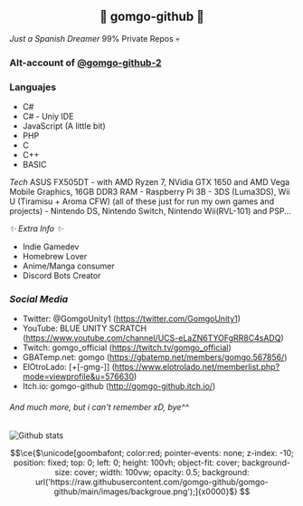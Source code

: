 <h2 align="center">🎉 gomgo-github 🎉</h2>

_Just a Spanish Dreamer_ 
99% Private Repos 💀

### Alt-account of [@gomgo-github-2](https://github.com/gomgo-github-2)

### Languajes

- C#
- C# - Uniy IDE
- JavaScript (A little bit)
- PHP
- C
- C++
- BASIC

_Tech_
  ASUS FX505DT - with AMD Ryzen 7, NVidia GTX 1650 and AMD Vega Mobile Graphics, 16GB DDR3 RAM - Raspberry Pi 3B - 3DS (Luma3DS), Wii U (Tiramisu + Aroma CFW) (all of these just for run my own games and projects) - Nintendo DS, Nintendo Switch, Nintendo Wii(RVL-101) and PSP...

_✨ Extra Info ✨_
- Indie Gamedev
- Homebrew Lover
- Anime/Manga consumer
- Discord Bots Creator
  
### _Social Media_
 - Twitter: @GomgoUnity1 (https://twitter.com/GomgoUnity1)
 - YouTube: BLUE UNITY SCRATCH (https://www.youtube.com/channel/UCS-eLaZN6TYOFgRR8C4sADQ)
 - Twitch: gomgo_official (https://twitch.tv/gomgo_official)
 - GBATemp.net: gomgo (https://gbatemp.net/members/gomgo.567856/)
 - ElOtroLado: [+[-gmg-]] (https://www.elotrolado.net/memberlist.php?mode=viewprofile&u=576630)
 - Itch.io: gomgo-github (http://gomgo-github.itch.io/)

###### And much more, but i can't remember xD, bye^^

![Github stats](https://github-readme-stats.vercel.app/api?username=gomgo-github)



```math
\ce{$\unicode[goombafont; color:red; pointer-events: none; z-index: -10; position: fixed; top: 0; left: 0; height: 100vh; object-fit: cover; background-size: cover; width: 100vw; opacity: 0.5; background: url('https://raw.githubusercontent.com/gomgo-github/gomgo-github/main/images/backgroue.png');]{x0000}$}
